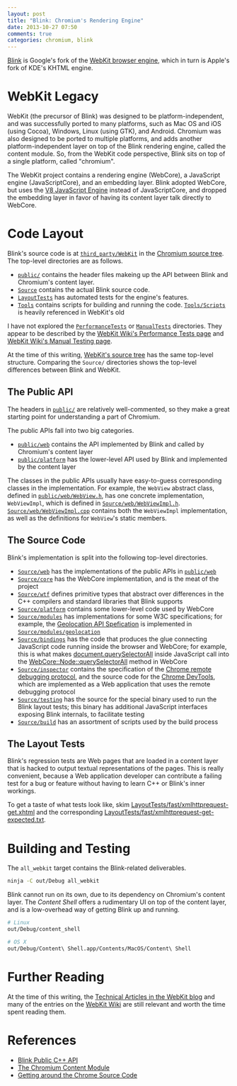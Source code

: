 ```yaml
---
layout: post
title: "Blink: Chromium's Rendering Engine"
date: 2013-10-27 07:50
comments: true
categories: chromium, blink
---
```


[Blink](http://www.chromium.org/blink) is Google's fork of the
[WebKit browser engine](https://www.webkit.org/), which in turn is Apple's fork
of KDE's KHTML engine.


# WebKit Legacy

WebKit (the precursor of Blink) was designed to be platform-independent, and
was successfully ported to many platforms, such as Mac OS and iOS
(using Cocoa), Windows, Linux (using GTK), and Android.
Chromium was also designed to be ported to multiple platforms, and adds another
platform-independent layer on top of the Blink rendering engine, called the
content module. So, from the WebKit code perspective, Blink sits on top of a
single platform, called "chromium".

The WebKit project contains a rendering engine (WebCore), a JavaScript engine
(JavaScriptCore), and an embedding layer. Blink adopted WebCore, but uses
the [V8 JavaScript Engine](https://code.google.com/p/v8/) instead of
JavaScriptCore, and dropped the embedding layer in favor of having its content
layer talk directly to WebCore.


# Code Layout

Blink's source code is at
[`third_party/WebKit`](https://code.google.com/p/chromium/codesearch#chromium/src/third_party/WebKit/)
in the [Chromium source tree](http://cs.chromium.org). The top-level
directories are as follows.

* [`public/`](https://code.google.com/p/chromium/codesearch#chromium/src/third_party/WebKit/public/)
  contains the header files makeing up the API between Blink and Chromium's
  content layer.
* [`Source`](https://code.google.com/p/chromium/codesearch#chromium/src/third_party/WebKit/Source/)
  contains the actual Blink source code.
* [`LayoutTests`](https://code.google.com/p/chromium/codesearch#chromium/src/third_party/WebKit/LayoutTests/)
  has automated tests for the engine's features.
* [`Tools`](https://code.google.com/p/chromium/codesearch#chromium/src/third_party/WebKit/Tools/)
  contains scripts for building and running the code.
  [`Tools/Scripts`](https://code.google.com/p/chromium/codesearch#chromium/src/third_party/WebKit/Tools/)
  is heavily referenced in WebKit's old

I have not explored the
[`PerformanceTests`](https://code.google.com/p/chromium/codesearch#chromium/src/third_party/WebKit/PerformanceTests/)
or
[`ManualTests`](https://code.google.com/p/chromium/codesearch#chromium/src/third_party/WebKit/ManualTests/)
directories. They appear to be described by the
[WebKit Wiki's Performance Tests page](http://trac.webkit.org/wiki/Performance%20Tests)
and
[WebKit Wiki's Manual Testing page](http://trac.webkit.org/wiki/Performance%20Tests).

At the time of this writing,
[WebKit's source tree](https://trac.webkit.org/browser/trunk/) has the same
top-level structure. Comparing the `Source/` directories shows the top-level
differences between Blink and WebKit.

## The Public API

The headers in
[`public/`](https://code.google.com/p/chromium/codesearch#chromium/src/third_party/WebKit/public/)
are relatively well-commented, so they make a great starting point for
understanding a part of Chromium.

The public APIs fall into two big categories.

* [`public/web`](https://code.google.com/p/chromium/codesearch#chromium/src/third_party/WebKit/public/web/)
contains the API implemented by Blink and called by Chromium's content layer
* [`public/platform`](https://code.google.com/p/chromium/codesearch#chromium/src/third_party/WebKit/public/platform/)
has the lower-level API used by Blink and implemented by the content layer

The classes in the public APIs usually have easy-to-guess corresponding classes
in the implementation. For example, the `WebView` abstract class, defined in
[`public/web/WebView.h`](http://www.chromium.org/developers/testing/webkit-layout-tests),
has one concrete implementation, `WebViewImpl`, which is defined in
[`Source/web/WebViewImpl.h`](https://code.google.com/p/chromium/codesearch#chromium/src/third_party/WebKit/Source/web/WebViewImpl.h).
[`Source/web/WebViewImpl.cpp`](https://code.google.com/p/chromium/codesearch#chromium/src/third_party/WebKit/Source/web/WebViewImpl.cpp)
contains both the `WebViewImpl` implementation, as well as the definitions for
`WebView`'s static members.

## The Source Code

Blink's implementation is split into the following top-level directories.

* [`Source/web`](https://code.google.com/p/chromium/codesearch#chromium/src/third_party/WebKit/Source/web/)
  has the implementations of the public APIs in
  [`public/web`](https://code.google.com/p/chromium/codesearch#chromium/src/third_party/WebKit/public/web/)
* [`Source/core`](https://code.google.com/p/chromium/codesearch#chromium/src/third_party/WebKit/Source/core/)
  has the WebCore implementation, and is the meat of the project
* [`Source/wtf`](https://code.google.com/p/chromium/codesearch#chromium/src/third_party/WebKit/Source/wtf/)
  defines primitive types that abstract over differences in the C++ compilers
  and standard libraries that Blink supports
* [`Source/platform`](https://code.google.com/p/chromium/codesearch#chromium/src/third_party/WebKit/Source/platform/)
  contains some lower-level code used by WebCore
* [`Source/modules`](https://code.google.com/p/chromium/codesearch#chromium/src/third_party/WebKit/Source/modules/)
  has implementations for some W3C specifications; for example, the
  [Geolocation API Spefication](http://dev.w3.org/geo/api/spec-source.html) is
  implemented in
  [`Source/modules/geolocation`](https://code.google.com/p/chromium/codesearch#chromium/src/third_party/WebKit/Source/modules/geolocation/)
* [`Source/bindings`](https://code.google.com/p/chromium/codesearch#chromium/src/third_party/WebKit/Source/bindings/)
  has the code that produces the glue connecting JavaScript code running inside
  the browser and WebCore; for example, this is what makes
  [document.querySelectorAll](https://developer.mozilla.org/en-US/docs/Web/API/Document.querySelectorAll)
  inside JavaScript call into the
  [WebCore::Node::querySelectorAll](https://code.google.com/p/chromium/codesearch#chromium/src/third_party/WebKit/Source/core/dom/Node.cpp&q=querySelectorAll)
  method in WebCore
* [`Source/inspector`](https://code.google.com/p/chromium/codesearch#chromium/src/third_party/WebKit/Source/web/)
  contains the specification of the
  [Chrome remote debugging protocol](https://developers.google.com/chrome-developer-tools/docs/debugger-protocol),
  and the source code for the
  [Chrome DevTools](https://developers.google.com/chrome-developer-tools/),
  which are implemented as a Web application that uses the remote debugging
  protocol
* [`Source/testing`](https://code.google.com/p/chromium/codesearch#chromium/src/third_party/WebKit/Source/testing/)
  has the source for the special binary used to run the Blink layout tests;
  this binary has additional JavaScript interfaces exposing Blink internals, to
  facilitate testing
* [`Source/build`](https://code.google.com/p/chromium/codesearch#chromium/src/third_party/WebKit/Source/build/)
  has an assortment of scripts used by the build process


## The Layout Tests

Blink's regression tests are Web pages that are loaded in a content layer that
is hacked to output textual representations of the pages. This is really
convenient, because a Web application developer can contribute a failing test
for a bug or feature without having to learn C++ or Blink's inner workings.

To get a taste of what tests look like, skim
[LayoutTests/fast/xmlhttprequest-get.xhtml](https://code.google.com/p/chromium/codesearch#chromium/src/third_party/WebKit/LayoutTests/fast/xmlhttprequest/xmlhttprequest-get.xhtml)
and the corresponding
[LayoutTests/fast/xmlhttprequest-get-expected.txt](https://code.google.com/p/chromium/codesearch#chromium/src/third_party/WebKit/LayoutTests/fast/xmlhttprequest/xmlhttprequest-get-expected.txt).


# Building and Testing

The `all_webkit` target contains the Blink-related deliverables.

```bash
ninja -C out/Debug all_webkit
```

Blink cannot run on its own, due to its dependency on Chromium's content layer.
The *Content Shell* offers a rudimentary UI on top of the content layer, and is
a low-overhead way of getting Blink up and running.

```bash
# Linux
out/Debug/content_shell

# OS X
out/Debug/Content\ Shell.app/Contents/MacOS/Content\ Shell
```


# Further Reading

At the time of this writing, the
[Technical Articles in the WebKit blog](https://www.webkit.org/coding/technical-articles.html)
and many of the entries on the
[WebKit Wiki](http://trac.webkit.org/wiki) are still relevant and worth the
time spent reading them.


# References

* [Blink Public C++ API](http://www.chromium.org/blink/public-c-api)
* [The Chromium Content Module](http://www.chromium.org/developers/content-module)
* [Getting around the Chrome Source Code](http://www.chromium.org/developers/how-tos/getting-around-the-chrome-source-code)
